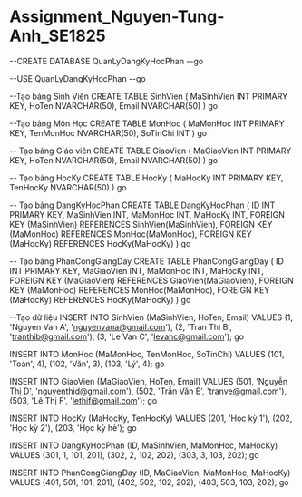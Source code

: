 # Assignment_Nguyen-Tung-Anh_SE1825

--CREATE DATABASE QuanLyDangKyHocPhan
--go

--USE QuanLyDangKyHocPhan
--go

--Tạo bảng Sinh Viên
CREATE TABLE SinhVien (
    MaSinhVien INT PRIMARY KEY,
    HoTen NVARCHAR(50),
    Email NVARCHAR(50)
)
go

--Tạo bảng Môn Học
CREATE TABLE MonHoc (
    MaMonHoc INT PRIMARY KEY,
    TenMonHoc NVARCHAR(50),
    SoTinChi INT
)
go

-- Tạo bảng Giáo viên
CREATE TABLE GiaoVien (
    MaGiaoVien INT PRIMARY KEY,
    HoTen NVARCHAR(50),
    Email NVARCHAR(50)
)
go

-- Tạo bảng HocKy
CREATE TABLE HocKy (
    MaHocKy INT PRIMARY KEY,
    TenHocKy NVARCHAR(50)
)
go

-- Tạo bảng DangKyHocPhan
CREATE TABLE DangKyHocPhan (
    ID INT PRIMARY KEY,
    MaSinhVien INT,
    MaMonHoc INT,
    MaHocKy INT,
    FOREIGN KEY (MaSinhVien) REFERENCES SinhVien(MaSinhVien),
    FOREIGN KEY (MaMonHoc) REFERENCES MonHoc(MaMonHoc),
    FOREIGN KEY (MaHocKy) REFERENCES HocKy(MaHocKy)
)
go

-- Tạo bảng PhanCongGiangDay
CREATE TABLE PhanCongGiangDay (
    ID INT PRIMARY KEY,
    MaGiaoVien INT,
    MaMonHoc INT,
    MaHocKy INT,
    FOREIGN KEY (MaGiaoVien) REFERENCES GiaoVien(MaGiaoVien),
    FOREIGN KEY (MaMonHoc) REFERENCES MonHoc(MaMonHoc),
    FOREIGN KEY (MaHocKy) REFERENCES HocKy(MaHocKy)
)
go

--Tạo dữ liệu
INSERT INTO SinhVien (MaSinhVien, HoTen, Email)
VALUES 
    (1, 'Nguyen Van A', 'nguyenvana@gmail.com'),
    (2, 'Tran Thi B', 'tranthib@gmail.com'),
    (3, 'Le Van C', 'levanc@gmail.com');
go   

INSERT INTO MonHoc (MaMonHoc, TenMonHoc, SoTinChi)
VALUES 
    (101, 'Toán', 4),
    (102, 'Văn', 3),
    (103, 'Lý', 4);
go

INSERT INTO GiaoVien (MaGiaoVien, HoTen, Email)
VALUES 
    (501, 'Nguyễn Thị D', 'nguyenthid@gmail.com'),
    (502, 'Trần Văn E', 'tranve@gmail.com'),
    (503, 'Lê Thị F', 'lethif@gmail.com');
go

INSERT INTO HocKy (MaHocKy, TenHocKy)
VALUES 
    (201, 'Học kỳ 1'),
    (202, 'Học kỳ 2'),
    (203, 'Học kỳ hè');
go

INSERT INTO DangKyHocPhan (ID, MaSinhVien, MaMonHoc, MaHocKy)
VALUES 
    (301, 1, 101, 201),
    (302, 2, 102, 202),
    (303, 3, 103, 202);
go

INSERT INTO PhanCongGiangDay (ID, MaGiaoVien, MaMonHoc, MaHocKy)
VALUES 
    (401, 501, 101, 201),
    (402, 502, 102, 202),
    (403, 503, 103, 202);
go

